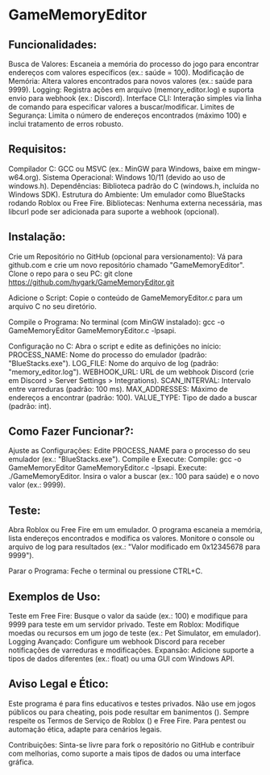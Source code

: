 # GameMemoryEditor


## Funcionalidades:
Busca de Valores: Escaneia a memória do processo do jogo para encontrar endereços com valores específicos (ex.: saúde = 100).
Modificação de Memória: Altera valores encontrados para novos valores (ex.: saúde para 9999).
Logging: Registra ações em arquivo (memory_editor.log) e suporta envio para webhook (ex.: Discord).
Interface CLI: Interação simples via linha de comando para especificar valores a buscar/modificar.
Limites de Segurança: Limita o número de endereços encontrados (máximo 100) e inclui tratamento de erros robusto.

## Requisitos:
Compilador C: GCC ou MSVC (ex.: MinGW para Windows, baixe em mingw-w64.org).
Sistema Operacional: Windows 10/11 (devido ao uso de windows.h).
Dependências: Biblioteca padrão do C (windows.h, incluída no Windows SDK).
Estrutura do Ambiente: Um emulador como BlueStacks rodando Roblox ou Free Fire.
Bibliotecas: Nenhuma externa necessária, mas libcurl pode ser adicionada para suporte a webhook (opcional).

## Instalação:
Crie um Repositório no GitHub (opcional para versionamento):
Vá para github.com e crie um novo repositório chamado "GameMemoryEditor".
Clone o repo para o seu PC: git clone https://github.com/hygark/GameMemoryEditor.git

Adicione o Script:
Copie o conteúdo de GameMemoryEditor.c para um arquivo C no seu diretório.

Compile o Programa:
No terminal (com MinGW instalado): gcc -o GameMemoryEditor GameMemoryEditor.c -lpsapi.

Configuração no C:
Abra o script e edite as definições no início:
PROCESS_NAME: Nome do processo do emulador (padrão: "BlueStacks.exe").
LOG_FILE: Nome do arquivo de log (padrão: "memory_editor.log").
WEBHOOK_URL: URL de um webhook Discord (crie em Discord > Server Settings > Integrations).
SCAN_INTERVAL: Intervalo entre varreduras (padrão: 100 ms).
MAX_ADDRESSES: Máximo de endereços a encontrar (padrão: 100).
VALUE_TYPE: Tipo de dado a buscar (padrão: int).



## Como Fazer Funcionar?:
Ajuste as Configurações:
Edite PROCESS_NAME para o processo do seu emulador (ex.: "BlueStacks.exe").
Compile e Execute:
Compile: gcc -o GameMemoryEditor GameMemoryEditor.c -lpsapi.
Execute: ./GameMemoryEditor.
Insira o valor a buscar (ex.: 100 para saúde) e o novo valor (ex.: 9999).


## Teste:
Abra Roblox ou Free Fire em um emulador.
O programa escaneia a memória, lista endereços encontrados e modifica os valores.
Monitore o console ou arquivo de log para resultados (ex.: "Valor modificado em 0x12345678 para 9999").

Parar o Programa:
Feche o terminal ou pressione CTRL+C.

## Exemplos de Uso:
Teste em Free Fire: Busque o valor da saúde (ex.: 100) e modifique para 9999 para teste em um servidor privado.
Teste em Roblox: Modifique moedas ou recursos em um jogo de teste (ex.: Pet Simulator, em emulador).
Logging Avançado: Configure um webhook Discord para receber notificações de varreduras e modificações.
Expansão: Adicione suporte a tipos de dados diferentes (ex.: float) ou uma GUI com Windows API.

## Aviso Legal e Ético:

Este programa é para fins educativos e testes privados. Não use em jogos públicos ou para cheating, pois pode resultar em banimentos ().
Sempre respeite os Termos de Serviço de Roblox () e Free Fire.
Para pentest ou automação ética, adapte para cenários legais.

Contribuições:
Sinta-se livre para fork o repositório no GitHub e contribuir com melhorias, como suporte a mais tipos de dados ou uma interface gráfica.
